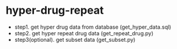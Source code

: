 hyper-drug-repeat
=======
* step1. get hyper drug data from database (get_hyper_data.sql)
* step2. get hyper repeat drug data (get_repeat_drug.py)
* step3(optional). get subset data (get_subset.py)

